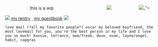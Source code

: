 ⠀⠀⠀⠀⠀⠀⠀⠀this is a wip⠀⠀⠀⠀⠀⠀⠀⠀⠀⠀⠀⠀⠀⠀⠀⠀⠀![](https://www.spriters-resource.com/resources/sheet_icons/198/200785.png?updated=1688673707)  ⠀⠀⠀⠀⠀⠀⠀⠀  ![](https://i.imgur.com/xO1WVdv.gif)₊˚ෆ

![](https://64.media.tumblr.com/90ed9fcef8834120d030588f9586cf4c/333cf55f5072aebc-fd/s400x600/c3dfcbe361881fa2a6fdac2a0cd739a4df8ce374.gifv) [my rentry](https://rentry.co/jeff) , [my guestbook](https://sickeningboy.123guestbook.com/) ![](https://i.imgur.com/AUSK0oW.gif)
```doscon
love mail (*all my favorite people*) oscar my beloved boyfriend, the most lovemail for you, you're the best person in my life and I love you so much! kassie, terrance, owe/freak, dove, evan, layne/angel, habit, capgras
